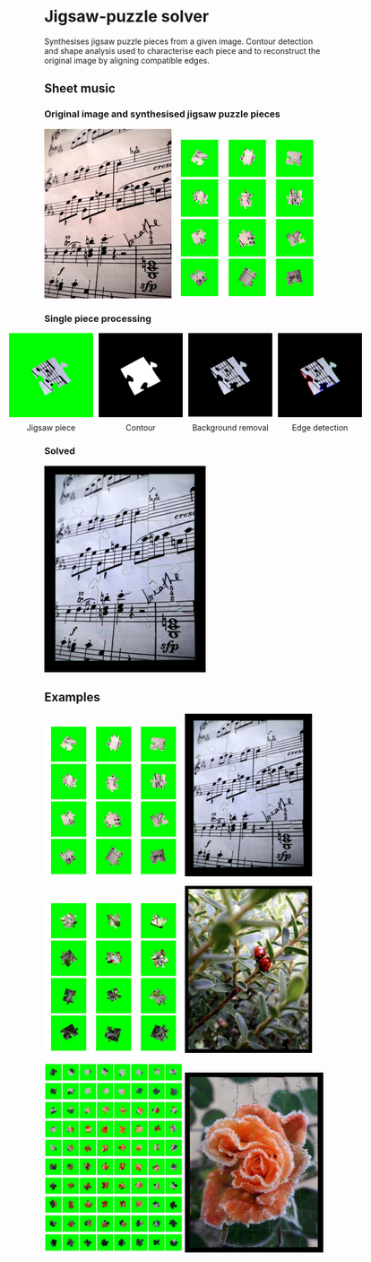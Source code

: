 # Jigsaw-puzzle solver
Synthesises jigsaw puzzle pieces from a given image. Contour detection and shape analysis used to characterise each piece and to reconstruct the original image by aligning compatible edges.

## Sheet music

### Original image and synthesised jigsaw puzzle pieces
<p>
  <img src="sheet_music.jpg" alt="Sheet music original" width="45%"/>
  <img src="present/sheet_music_all_pieces_green.jpg" alt="Sheet music — all pieces (green)" width="52%"/>

</p>


### Single piece processing
<div style="
  display: grid;
  grid-template-columns: repeat(4, 150px);
  grid-template-rows: repeat(2, auto);
  gap: 10px;
  justify-content: center;
  text-align: center;
">

  <img src="present/p05.jpg" alt="jigsaw piece" style="width: 100%;"/>
  <img src="present/contour.jpg" alt="contour" style="width: 100%;"/>
  <img src="present/green_removed.jpg" alt="background removal" style="width: 100%;"/>
  <img src="present/coloured_edges.jpg" alt="edge detection" style="width: 100%;"/>

  <div>Jigsaw piece</div>
  <div>Contour</div>
  <div>Background removal</div>
  <div>Edge detection</div>

</div>


### Solved
![Sheet music solved](present/sheet_music_solved.jpg)

## Examples

<p>
  <img src="present/sheet_music_all_pieces_green.jpg" alt="Sheet music — Generated jigsaw puzzle pieces" width="49%"/>
  <img src="present/sheet_music_solved.jpg" alt="Sheet music Solved" width="45%"/>
</p>
<p>
  <img src="present/ladybirds_all_pieces_green.jpg" alt="Ladybirds — Generated jigsaw puzzle pieces" width="49%"/>
  <img src="present/ladybirds_solved.jpg" alt="Ladybirds Solved" width="45%"/>
</p>
<p>
  <img src="present/rose_all_pieces_green.jpg" alt="Rose — Generated jigsaw puzzle pieces" width="49%"/>
  <img src="present/rose_solved.jpg" alt="Rose Solved" width="49%"/>
</p>
